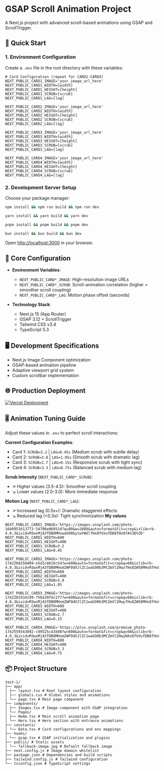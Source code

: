 # GSAP Scroll Animation Project

A Next.js project with advanced scroll-based animations using GSAP and ScrollTrigger.

## 🚀 Quick Start

### 1. Environment Configuration
Create a `.env` file in the root directory with these variables:
```env
# Card Configuration (repeat for CARD2-CARD4)
NEXT_PUBLIC_CARD1_IMAGE='your_image_url_here'
NEXT_PUBLIC_CARD1_WIDTH=[width]
NEXT_PUBLIC_CARD1_HEIGHT=[height]
NEXT_PUBLIC_CARD1_SCRUB=[scrub]
NEXT_PUBLIC_CARD1_LAG=[lag]

NEXT_PUBLIC_CARD2_IMAGE='your_image_url_here'
NEXT_PUBLIC_CARD2_WIDTH=[width]
NEXT_PUBLIC_CARD2_HEIGHT=[height]
NEXT_PUBLIC_CARD2_SCRUB=[scrub]
NEXT_PUBLIC_CARD2_LAG=[lag]

NEXT_PUBLIC_CARD3_IMAGE='your_image_url_here'
NEXT_PUBLIC_CARD3_WIDTH=[width]
NEXT_PUBLIC_CARD3_HEIGHT=[height]
NEXT_PUBLIC_CARD3_SCRUB=[scrub]
NEXT_PUBLIC_CARD3_LAG=[lag]

NEXT_PUBLIC_CARD4_IMAGE='your_image_url_here'
NEXT_PUBLIC_CARD4_WIDTH=[width]
NEXT_PUBLIC_CARD4_HEIGHT=[height]
NEXT_PUBLIC_CARD4_SCRUB=[scrub]
NEXT_PUBLIC_CARD4_LAG=[lag]
```

### 2. Development Server Setup
Choose your package manager:
```bash
npm install && npm run build && npm run dev
```
```bash
yarn install && yarn build && yarn dev
```
```bash
pnpm install && pnpm build && pnpm dev
```
```bash
bun install && bun build && bun dev
```

Open [http://localhost:3000](http://localhost:3000) in your browser.

## 🔧 Core Configuration

- **Environment Variables**:
  - `NEXT_PUBLIC_CARD*_IMAGE`: High-resolution image URLs
  - `NEXT_PUBLIC_CARD*_SCRUB`: Scroll-animation correlation (higher = smoother scroll coupling)
  - `NEXT_PUBLIC_CARD*_LAG`: Motion phase offset (seconds)

- **Technology Stack**:
  - Next.js 15 (App Router)
  - GSAP 3.12 + ScrollTrigger
  - Tailwind CSS v3.4
  - TypeScript 5.3

## 🖥️ Development Specifications

- Next.js Image Component optimization
- GSAP-based animation pipeline
- Adaptive viewport grid system
- Custom scrollbar implementation

## 🌐 Production Deployment
[![Vercel Deployment](https://vercel.com/button)](https://vercel.com/new/clone?repository-url=https%3A%2F%2Fgithub.com%2Fvercel%2Fnext.js%2Ftree%2Fcanary%2Fexamples%2Fhello-world)


## 🎚️ Animation Tuning Guide
Adjust these values in `.env` to perfect scroll interactions:

**Current Configuration Examples**:
- Card 1: `SCRUB=3.2` | `LAG=0.45s` (Medium scrub with subtle delay)
- Card 2: `SCRUB=3.8` | `LAG=1.05s` (Smooth scrub with dramatic lag)
- Card 3: `SCRUB=2.7` | `LAG=0.15s` (Responsive scrub with tight sync)
- Card 4: `SCRUB=3.3` | `LAG=0.75s` (Balanced scrub with medium lag)

**Scrub Intensity** (`NEXT_PUBLIC_CARD*_SCRUB`):
- ↗️ Higher values (3.5-4.5): Smoother scroll coupling
- ↘️ Lower values (2.0-3.0): More immediate response

**Motion Lag** (`NEXT_PUBLIC_CARD*_LAG`):
- ↗️ Increased lag (0.5s+): Dramatic staggered effects
- ↘️ Reduced lag (<0.3s): Tight synchronization
**My values**
```env
NEXT_PUBLIC_CARD1_IMAGE='https://images.unsplash.com/photo-1640951613773-54706e06851d?q=80&w=2080&auto=format&fit=crop&ixlib=rb-4.0.3&ixid=M3wxMjA3fDB8MHxwaG90by1wYWdlfHx8fGVufDB8fHx8fA%3D%3D'
NEXT_PUBLIC_CARD1_WIDTH=600
NEXT_PUBLIC_CARD1_HEIGHT=400
NEXT_PUBLIC_CARD1_SCRUB=3.2
NEXT_PUBLIC_CARD1_LAG=0.45

NEXT_PUBLIC_CARD2_IMAGE='https://images.unsplash.com/photo-1742268350489-e5d1c0616c54?w=600&auto=format&fit=crop&q=60&ixlib=rb-4.0.3&ixid=M3wxMjA3fDB8MHxmZWF0dXJlZC1waG90b3MtZmVlZHwzfHx8ZW58MHx8fHx8'
NEXT_PUBLIC_CARD2_WIDTH=600
NEXT_PUBLIC_CARD2_HEIGHT=400
NEXT_PUBLIC_CARD2_SCRUB=3.8
NEXT_PUBLIC_CARD2_LAG=1.05

NEXT_PUBLIC_CARD3_IMAGE='https://images.unsplash.com/photo-1742201934199-750a39f4c277?w=600&auto=format&fit=crop&q=60&ixlib=rb-4.0.3&ixid=M3wxMjA3fDB8MHxmZWF0dXJlZC1waG90b3MtZmVlZHwyfHx8ZW58MHx8fHx8'
NEXT_PUBLIC_CARD3_WIDTH=600
NEXT_PUBLIC_CARD3_HEIGHT=400
NEXT_PUBLIC_CARD3_SCRUB=2.7
NEXT_PUBLIC_CARD3_LAG=0.15

NEXT_PUBLIC_CARD4_IMAGE='https://plus.unsplash.com/premium_photo-1742559343092-c99525c43d40?w=600&auto=format&fit=crop&q=60&ixlib=rb-4.0.3&ixid=M3wxMjA3fDB8MHxmZWF0dXJlZC1waG90b3MtZmVlZHwyNXx8fGVufDB8fHx8fA%3D%3D'
NEXT_PUBLIC_CARD4_WIDTH=600
NEXT_PUBLIC_CARD4_HEIGHT=400
NEXT_PUBLIC_CARD4_SCRUB=3.3
NEXT_PUBLIC_CARD4_LAG=0.75
```

## 📦 Project Structure

```text
test-1/
├── app/
│ ├── layout.tsx # Root layout configuration
│ ├── globals.css # Global styles and animations
│ └── page.tsx # Main page component
├── components/
│ ├── Images.tsx # Image component with GSAP integration
│ └── Pages/
│ ├── Home.tsx # Main scroll animation page
│ └── Hero.tsx # Hero section with entrance animations
├── constants/
│ └── Data.tsx # Card configurations and env mappings
├── hooks/
│ └── gsap.tsx # GSAP initialization and plugins
├── public/ # Static assets
│ └── fallback-image.jpg # Default fallback image
├── next.config.js # Image domain whitelist
├── package.json # Dependencies and build scripts
├── tailwind.config.js # Tailwind configuration
└── tsconfig.json # TypeScript settings
```
